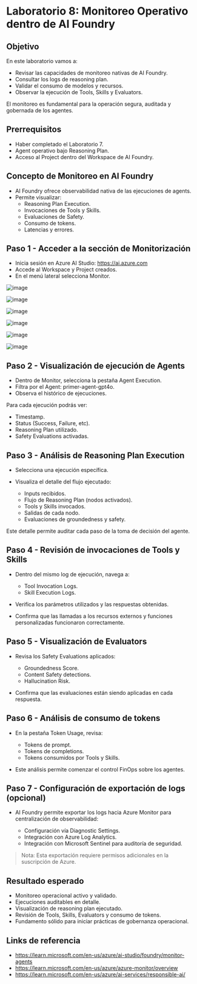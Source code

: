 # Laboratorio 8: Monitoreo Operativo dentro de AI Foundry

## Objetivo

En este laboratorio vamos a:

- Revisar las capacidades de monitoreo nativas de AI Foundry.
- Consultar los logs de reasoning plan.
- Validar el consumo de modelos y recursos.
- Observar la ejecución de Tools, Skills y Evaluators.

El monitoreo es fundamental para la operación segura, auditada y gobernada de los agentes.

## Prerrequisitos

- Haber completado el Laboratorio 7.
- Agent operativo bajo Reasoning Plan.
- Acceso al Project dentro del Workspace de AI Foundry.

## Concepto de Monitoreo en AI Foundry

- AI Foundry ofrece observabilidad nativa de las ejecuciones de agents.
- Permite visualizar:
  - Reasoning Plan Execution.
  - Invocaciones de Tools y Skills.
  - Evaluaciones de Safety.
  - Consumo de tokens.
  - Latencias y errores.

## Paso 1 - Acceder a la sección de Monitorización

- Inicia sesión en Azure AI Studio: https://ai.azure.com
- Accede al Workspace y Project creados.
- En el menú lateral selecciona Monitor.

![image](https://github.com/user-attachments/assets/dae6f3e1-4a8f-4835-9816-f2d3a3dfe91c)

![image](https://github.com/user-attachments/assets/671cbf26-40c7-4259-957b-f652376c43dc)

![image](https://github.com/user-attachments/assets/c49e67b3-8a79-4947-a321-2c39703a7d88)

![image](https://github.com/user-attachments/assets/aa9fe94d-ee4e-42e7-9bb8-89deffa50aba)

![image](https://github.com/user-attachments/assets/cd7c2861-26ab-4bbe-bcd3-c52aa735a0c0)

![image](https://github.com/user-attachments/assets/dcb99bc5-ff48-40ac-b1a8-c797dc0e517f)

## Paso 2 - Visualización de ejecución de Agents

- Dentro de Monitor, selecciona la pestaña Agent Execution.
- Filtra por el Agent: primer-agent-gpt4o.
- Observa el histórico de ejecuciones.

Para cada ejecución podrás ver:

- Timestamp.
- Status (Success, Failure, etc).
- Reasoning Plan utilizado.
- Safety Evaluations activadas.

## Paso 3 - Análisis de Reasoning Plan Execution

- Selecciona una ejecución específica.
- Visualiza el detalle del flujo ejecutado:

  - Inputs recibidos.
  - Flujo de Reasoning Plan (nodos activados).
  - Tools y Skills invocados.
  - Salidas de cada nodo.
  - Evaluaciones de groundedness y safety.

Este detalle permite auditar cada paso de la toma de decisión del agente.

## Paso 4 - Revisión de invocaciones de Tools y Skills

- Dentro del mismo log de ejecución, navega a:

  - Tool Invocation Logs.
  - Skill Execution Logs.

- Verifica los parámetros utilizados y las respuestas obtenidas.
- Confirma que las llamadas a los recursos externos y funciones personalizadas funcionaron correctamente.

## Paso 5 - Visualización de Evaluators

- Revisa los Safety Evaluations aplicados:

  - Groundedness Score.
  - Content Safety detections.
  - Hallucination Risk.

- Confirma que las evaluaciones están siendo aplicadas en cada respuesta.

## Paso 6 - Análisis de consumo de tokens

- En la pestaña Token Usage, revisa:

  - Tokens de prompt.
  - Tokens de completions.
  - Tokens consumidos por Tools y Skills.

- Este análisis permite comenzar el control FinOps sobre los agentes.

## Paso 7 - Configuración de exportación de logs (opcional)

- AI Foundry permite exportar los logs hacia Azure Monitor para centralización de observabilidad:

  - Configuración vía Diagnostic Settings.
  - Integración con Azure Log Analytics.
  - Integración con Microsoft Sentinel para auditoría de seguridad.

> Nota: Esta exportación requiere permisos adicionales en la suscripción de Azure.

## Resultado esperado

- Monitoreo operacional activo y validado.
- Ejecuciones auditables en detalle.
- Visualización de reasoning plan ejecutado.
- Revisión de Tools, Skills, Evaluators y consumo de tokens.
- Fundamento sólido para iniciar prácticas de gobernanza operacional.

## Links de referencia

- https://learn.microsoft.com/en-us/azure/ai-studio/foundry/monitor-agents
- https://learn.microsoft.com/en-us/azure/azure-monitor/overview
- https://learn.microsoft.com/en-us/azure/ai-services/responsible-ai/
